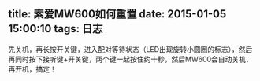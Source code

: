 title: 索爱MW600如何重置
date: 2015-01-05 15:00:10
tags: 日志
---
先关机，再长按开关键，进入配对等待状态（LED出现旋转小圆圈的标志），然后再同时按下接听键+开关键，两个键一起按住约十秒，然后MW600会自动关机，再开机，搞定！
